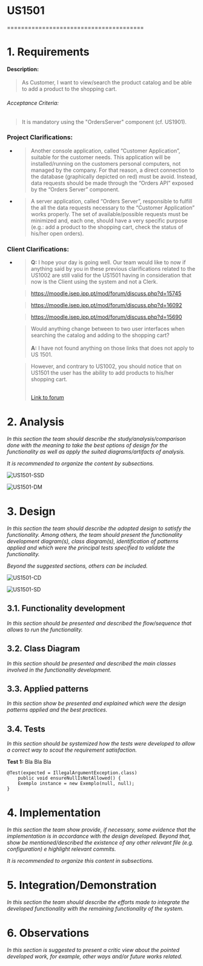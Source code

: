 # US1501
=======================================

# 1. Requirements

#### Description:

> As Customer, I want to view/search the product catalog and be able to add a product to the shopping cart.

###### Acceptance Criteria:

> It is mandatory using the "OrdersServer" component (cf. US1901).

### Project Clarifications:

* > Another console application, called “Customer Application”, suitable for the customer needs. This application will be installed/running on the customers personal computers, not managed by the company. For that reason, a direct connection to the database (graphically depicted on red) must be avoid. Instead, data requests should be made through the “Orders API” exposed by the “Orders Server” component.

* > A server application, called “Orders Server”, responsible to fulfill the all the data requests necessary to the “Customer Application” works properly. The set of available/possible requests must be minimized and, each one, should have a very specific purpose (e.g.: add a product to the shopping cart, check the status of his/her open orders).

### Client Clarifications:

* > **Q:**
  > I hope your day is going well. Our team would like to now if anything said by you in these previous clarifications related to the US1002 are still valid for the US1501 having in consideration that now is the Client using the system and not a Clerk.



  >https://moodle.isep.ipp.pt/mod/forum/discuss.php?d=15745

  >https://moodle.isep.ipp.pt/mod/forum/discuss.php?d=16092

  >https://moodle.isep.ipp.pt/mod/forum/discuss.php?d=15690



  >Would anything change between to two user interfaces when searching the catalog and adding to the shopping cart?
  <br><br>
  > **A:**
  > I have not found anything on those links that does not apply to US 1501.

  >However, and contrary to US1002, you should notice that on US1501 the user has the ability to add products to his/her shopping cart.
  >
  > <br>[Link to forum](https://moodle.isep.ipp.pt/mod/forum/discuss.php?d=16584#p21296)


# 2. Analysis

*In this section the team should describe the study/analysis/comparison done with the meaning to take the best options
of design for the functionality as well as apply the suited diagrams/artifacts of analysis.*

*It is recommended to organize the content by subsections.*

![US1501-SSD](US1501-SSD.png)

![US1501-DM](US1501-DM.png)

# 3. Design

*In this section the team should describe the adopted design to satisfy the functionality. Among others, the team should
present the functionality development diagram(s), class diagram(s), identification of patterns applied and which were
the principal tests specified to validate the functionality.*

*Beyond the suggested sections, others can be included.*

![US1501-CD](US1501-CD.png)

![US1501-SD](US1501-SD.png)

## 3.1. Functionality development

*In this section should be presented and described the flow/sequence that allows to run the functionality.*

## 3.2. Class Diagram

*In this section should be presented and described the main classes involved in the functionality development.*

## 3.3. Applied patterns

*In this section show be presented and explained which were the design patterns applied and the best practices.*

## 3.4. Tests

*In this section should be systemized how the tests were developed to allow a correct way to scout the requirement
satisfaction.*

**Test 1:** Bla Bla Bla

	@Test(expected = IllegalArgumentException.class)
		public void ensureNullIsNotAllowed() {
		Exemplo instance = new Exemplo(null, null);
	}

# 4. Implementation

*In this section the team show provide, if necessary, some evidence that the implementation is in accordance with the
design developed. Beyond that, show be mentioned/described the existence of any other relevant file (e.g. configuration)
e highlight relevant commits.*

*It is recommended to organize this content in subsections.*

# 5. Integration/Demonstration

*In this section the team should describe the efforts made to integrate the developed functionality with the remaining
functionality of the system.*

# 6. Observations

*In this section is suggested to present a critic view about the pointed developed work, for example, other ways and/or
future works related.*